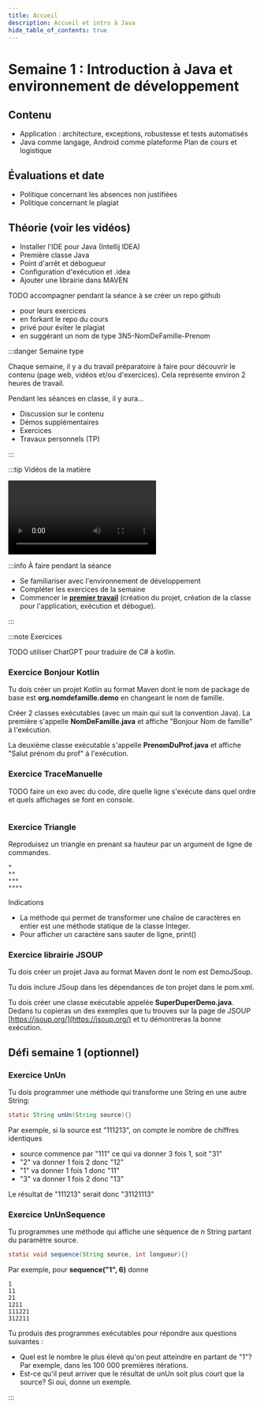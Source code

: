 ```yaml
---
title: Accueil
description: Accueil et intro à Java
hide_table_of_contents: true
---
```


# Semaine 1 : Introduction à Java et environnement de développement

<Row>

<Column>

## Contenu

- Application : architecture, exceptions, robustesse et tests automatisés
- Java comme langage, Android comme plateforme
  Plan de cours et logistique

</Column>

<Column>

## Évaluations et date

- Politique concernant les absences non justifiées
- Politique concernant le plagiat

</Column>

<Column>

## Théorie (voir les vidéos)

- Installer l'IDE pour Java (Intellij IDEA)
- Première classe Java
- Point d'arrêt et débogueur
- Configuration d'exécution et .idea
- Ajouter une librairie dans MAVEN

</Column>

</Row>

<Row>

<Column>

TODO accompagner pendant la séance à se créer un repo github
- pour leurs exercices 
- en forkant le repo du cours
- privé pour éviter le plagiat
- en suggérant un nom de type 3N5-NomDeFamille-Prenom

:::danger Semaine type

Chaque semaine, il y a du travail préparatoire à faire pour découvrir le contenu (page web, vidéos et/ou d'exercices). Cela représente environ 2 heures de travail.

Pendant les séances en classe, il y aura...

- Discussion sur le contenu
- Démos supplémentaires
- Exercices
- Travaux personnels (TP)

:::

</Column>

<Column>

:::tip Vidéos de la matière

<Video url="https://youtu.be/mu2-0jfpmxc"/>

<Video url="https://youtu.be/UsdhEb-7kec"/>

<Video url="https://youtu.be/NHZJdK_6dA8"/>

:::

:::tip Installation

<Video url="https://youtu.be/b7MgJDd1Iks"/>

<Video url="https://youtu.be/aWd160BjRYE"/>

:::

</Column>

<Column>

:::info À faire pendant la séance

- Se familiariser avec l'environnement de développement
- Compléter les exercices de la semaine
- Commencer le **[premier travail](../tp/tp1)** (création du projet, création de la classe pour l'application, exécution et débogue).

:::

</Column>

</Row>

:::note Exercices

TODO utiliser ChatGPT pour traduire de C# à kotlin.

### Exercice Bonjour Kotlin

Tu dois créer un projet Kotlin au format Maven dont le nom de package de base est **org.nomdefamille.demo** en changeant le nom de famille.

Créer 2 classes exécutables (avec un main qui suit la convention Java). La première s'appelle **NomDeFamille.java** et affiche "Bonjour Nom de famille" à l'exécution.

La deuxième classe exécutable s'appelle **PrenomDuProf.java** et affiche "Salut prénom du prof" à l'exécution.

### Exercice TraceManuelle

TODO faire un exo avec du code, dire quelle ligne s'exécute dans quel ordre et quels affichages se font en console.

```kotlin

```

### Exercice Triangle

Reproduisez un triangle en prenant sa hauteur par un argument de ligne de commandes.

```
*
**
***
****
```

Indications

- La méthode qui permet de transformer une chaîne de caractères en entier est une méthode statique de la classe Integer.
- Pour afficher un caractère sans sauter de ligne, print()

### Exercice librairie JSOUP

Tu dois créer un projet Java au format Maven dont le nom est DemoJSoup.

Tu dois inclure JSoup dans les dépendances de ton projet dans le pom.xml.

Tu dois créer une classe exécutable appelée **SuperDuperDemo.java**. Dedans tu copieras un des exemples que tu trouves sur la page de JSOUP [https://jsoup.org/](https://jsoup.org/) et tu démontreras la bonne exécution.

## Défi semaine 1 (optionnel)

### Exercice UnUn

Tu dois programmer une méthode qui transforme une String en une autre String:

```java
static String unUn(String source){}
```

Par exemple, si la source est "111213", on compte le nombre de chiffres identiques

- source commence par "111" ce qui va donner 3 fois 1, soit "31"
- "2" va donner 1 fois 2 donc "12"
- "1" va donner 1 fois 1 donc "11"
- "3" va donner 1 fois 2 donc "13"

Le résultat de "111213" serait donc "31121113"

### Exercice UnUnSequence

Tu programmes une méthode qui affiche une séquence de _n_ String partant du paramètre source.

```java
static void sequence(String source, int longueur){}
```

Par exemple, pour **sequence("1", 6)** donne

```
1
11
21
1211
111221
312211
```

Tu produis des programmes exécutables pour répondre aux questions suivantes :

- Quel est le nombre le plus élevé qu'on peut atteindre en partant de "1"? Par exemple, dans les 100 000 premières itérations.
- Est-ce qu'il peut arriver que le résultat de unUn soit plus court que la source? Si oui, donne un exemple.

:::
